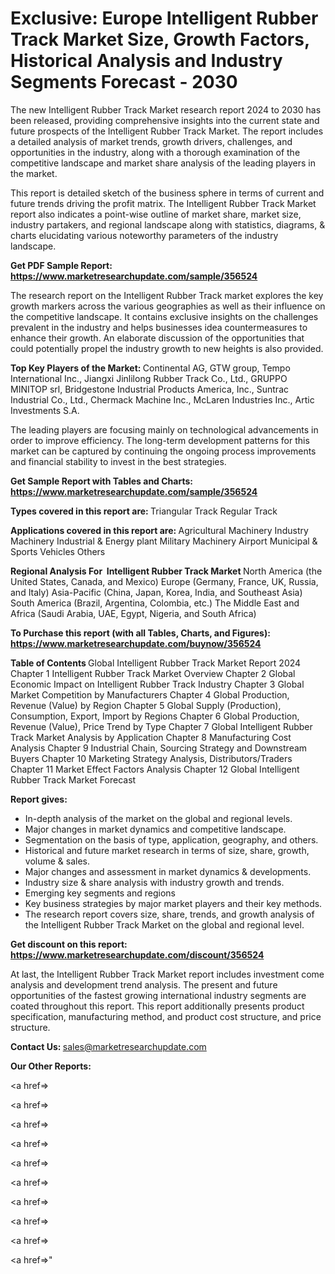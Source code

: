 # Exclusive: Europe Intelligent Rubber Track Market Size, Growth Factors, Historical Analysis and Industry Segments Forecast - 2030

The new Intelligent Rubber Track Market research report 2024 to 2030 has been released, providing comprehensive insights into the current state and future prospects of the Intelligent Rubber Track Market. The report includes a detailed analysis of market trends, growth drivers, challenges, and opportunities in the industry, along with a thorough examination of the competitive landscape and market share analysis of the leading players in the market.

This report is detailed sketch of the business sphere in terms of current and future trends driving the profit matrix. The Intelligent Rubber Track Market report also indicates a point-wise outline of market share, market size, industry partakers, and regional landscape along with statistics, diagrams, &amp; charts elucidating various noteworthy parameters of the industry landscape.

<strong><b>Get PDF Sample Report: <a href=https://www.marketresearchupdate.com/sample/356524>https://www.marketresearchupdate.com/sample/356524</a></b></strong>

The research report on the Intelligent Rubber Track market explores the key growth markers across the various geographies as well as their influence on the competitive landscape. It contains exclusive insights on the challenges prevalent in the industry and helps businesses idea countermeasures to enhance their growth. An elaborate discussion of the opportunities that could potentially propel the industry growth to new heights is also provided.

<strong><b>Top Key Players of the Market:
</b></strong>Continental AG, GTW group, Tempo International Inc., Jiangxi Jinlilong Rubber Track Co., Ltd., GRUPPO MINITOP srl, Bridgestone Industrial Products America, Inc., Suntrac Industrial Co., Ltd., Chermack Machine Inc., McLaren Industries Inc., Artic Investments S.A.<strong><b>
</b></strong>

The leading players are focusing mainly on technological advancements in order to improve efficiency. The long-term development patterns for this market can be captured by continuing the ongoing process improvements and financial stability to invest in the best strategies.

<strong><b>Get Sample Report with Tables and Charts: <a href=https://www.marketresearchupdate.com/sample/356524>https://www.marketresearchupdate.com/sample/356524</a></b></strong>

<strong><b>Types covered in this report are:
</b></strong>Triangular Track
Regular Track<strong><b>
</b></strong>

<strong><b>Applications covered in this report are:
</b></strong>Agricultural Machinery
Industry Machinery
Industrial & Energy plant
Military Machinery
Airport
Municipal & Sports Vehicles
Others<strong><b>
</b></strong>

<strong><b>Regional Analysis For  Intelligent Rubber Track Market</b></strong><strong><b>
</b></strong>North America (the United States, Canada, and Mexico)
Europe (Germany, France, UK, Russia, and Italy)
Asia-Pacific (China, Japan, Korea, India, and Southeast Asia)
South America (Brazil, Argentina, Colombia, etc.)
The Middle East and Africa (Saudi Arabia, UAE, Egypt, Nigeria, and South Africa)

<strong><b>To Purchase this report (with all Tables, Charts, and Figures): <a href=https://www.marketresearchupdate.com/buynow/356524>https://www.marketresearchupdate.com/buynow/356524</a></b></strong>

<strong><b>Table of Contents</b></strong><strong><b>
</b></strong>Global Intelligent Rubber Track Market Report 2024
Chapter 1 Intelligent Rubber Track Market Overview
Chapter 2 Global Economic Impact on Intelligent Rubber Track Industry
Chapter 3 Global Market Competition by Manufacturers
Chapter 4 Global Production, Revenue (Value) by Region
Chapter 5 Global Supply (Production), Consumption, Export, Import by Regions
Chapter 6 Global Production, Revenue (Value), Price Trend by Type
Chapter 7 Global Intelligent Rubber Track Market Analysis by Application
Chapter 8 Manufacturing Cost Analysis
Chapter 9 Industrial Chain, Sourcing Strategy and Downstream Buyers
Chapter 10 Marketing Strategy Analysis, Distributors/Traders
Chapter 11 Market Effect Factors Analysis
Chapter 12 Global Intelligent Rubber Track Market Forecast

<strong><b>Report gives:</b></strong>

- In-depth analysis of the market on the global and regional levels.
- Major changes in market dynamics and competitive landscape.
- Segmentation on the basis of type, application, geography, and others.
- Historical and future market research in terms of size, share, growth, volume &amp; sales.
- Major changes and assessment in market dynamics &amp; developments.
- Industry size &amp; share analysis with industry growth and trends.
- Emerging key segments and regions
- Key business strategies by major market players and their key methods.
- The research report covers size, share, trends, and growth analysis of the Intelligent Rubber Track Market on the global and regional level.

<strong><b>Get discount on this report: <a href=https://www.marketresearchupdate.com/discount/356524>https://www.marketresearchupdate.com/discount/356524</a></b></strong>

At last, the Intelligent Rubber Track Market report includes investment come analysis and development trend analysis. The present and future opportunities of the fastest growing international industry segments are coated throughout this report. This report additionally presents product specification, manufacturing method, and product cost structure, and price structure.

<strong><b>Contact Us:
</b></strong>sales@marketresearchupdate.com

<strong>Our Other Reports:</strong>

<a href=></a>

<a href=></a>

<a href=></a>

<a href=></a>

<a href=></a>

<a href=></a>

<a href=></a>

<a href=></a>

<a href=></a>

<a href=></a>"
